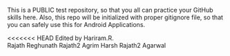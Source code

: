 This is a PUBLIC test repository, so that you all can practice your GitHub skills here. Also, this repo will be initialized with proper gitignore file, so that you can safely use this for Android Applications. 

<<<<<<< HEAD
Edited by Hariram.R.  
Rajath Reghunath
Rajath2
Agrim
Harsh
Rajath2
Agarwal

